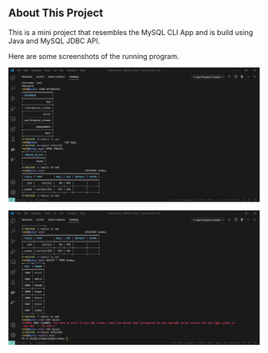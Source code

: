 ## About This Project
This is a mini project that resembles the MySQL CLI App and is build using Java and MySQL JDBC API.

Here are some screenshots of the running program.

![Screenshot(1)](img/Screenshot(1).png)

![Screenshot(2)](img/Screenshot(2).png)
